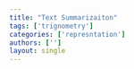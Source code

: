```yaml
---
title: "Text Summarizaiton"
tags: ['trignometry']
categories: ['represntation']
authors: ['']
layout: single
---
```

